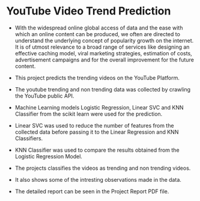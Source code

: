 # YouTube Video Trend Prediction

* With the widespread online global access of data and the ease with which an online content can be produced, we often are directed to understand the underlying concept of popularity growth on the internet. It is of utmost relevance to a broad range of services like designing an effective caching model, viral marketing strategies, estimation of costs, advertisement campaigns and for the overall improvement for the future content. 

* This project predicts the trending videos on the YouTube Platform.

* The youtube trending and non trending data was collected by crawling the YouTube public API.

* Machine Learning models Logistic Regression, Linear SVC and KNN Classifier from the scikit learn were used for the prediction.

* Linear SVC was used to reduce the number of features from the collected data before passing it to the Linear Regression and KNN Classifiers.

* KNN Classifier was used to compare the results obtained from the Logistic Regression Model.

* The projects classifies the videos as trending and non trending videos.

* It also shows some of the intresting observations made in the data.

* The detailed report can be seen in the Project Report PDF file.
